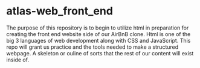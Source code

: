 # atlas-web_front_end
The purpose of this repository is to begin to utilize html in preparation for creating the front end website side of our AirBnB clone. Html is one of the big 3 languages of web development along with CSS and JavaScript. This repo will grant us practice and the tools needed to make a structured webpage. A skeleton or ouline of sorts that the rest of our content will exist inside of.